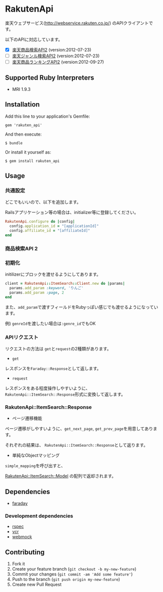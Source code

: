 # RakutenApi

楽天ウェブサービス(http://webservice.rakuten.co.jp/) のAPIクライアントです。

以下のAPIに対応しています。

- [x] [楽天商品検索API2](http://webservice.rakuten.co.jp/api/ichibaitemsearch/) (version:2012-07-23)
- [ ] [楽天ジャンル検索API2](https://webservice.rakuten.co.jp/api/ichibagenresearch/) (version:2012-07-23)
- [ ] [楽天商品ランキングAPI2](https://webservice.rakuten.co.jp/api/ichibaitemranking/) (version:2012-09-27)

## Supported Ruby Interpreters

* MRI 1.9.3

## Installation

Add this line to your application's Gemfile:

    gem 'rakuten_api'

And then execute:

    $ bundle

Or install it yourself as:

    $ gem install rakuten_api

## Usage

### 共通設定

どこでもいいので、以下を追加します。

Railsアプリケーション等の場合は、initializer等に登録してください。

```ruby
RakutenApi.configure do |config|
  config.application_id = "[applicationId]"
  config.affiliate_id = "[affiliateId]"
end
```

### 商品検索API 2

### 初期化

initilizerにブロックを渡せるようにしてあります。

```ruby
client = RakutenApi::ItemSearch::Client.new do |params|
  params.add_param :keyword, 'りんご'
  params.add_param :page, 2
end
```

また、`add_param`で渡すフィールドをRubyっぽい感じでも渡せるようになっています。

例) `genreId`を渡したい場合は`:genre_id`でもOK


### APIリクエスト

リクエストの方法は `get`と`request`の2種類があります。

* `get`

レスポンスを`Faraday::Response`として返します。

* `request`

レスポンスをある程度操作しやすいように、`RakutenApi::ItemSearch::Response`形式に変換して返します。


### RakutenApi::ItemSearch::Response

* ページ遷移機能

ページ遷移がしやすいように、`get_next_page`, `get_prev_page`を用意してあります。

それぞれの結果は、 `RakutenApi::ItemSearch::Response`として返ります。

* 単純なObjectマッピング

`simple_mapping`を呼び出すと、

[RakutenApi::ItemSearch::Model](https://github.com/kengos/rakuten_api/blob/master/lib/rakuten_api/item_search/model.rb) の配列で返却されます。


## Dependencies

* [faraday](https://github.com/lostisland/faraday)

### Development dependencies

* [rspec](https://github.com/rspec)
* [vcr](https://github.com/vcr/vcr)
* [webmock](https://github.com/bblimke/webmock)

## Contributing

1. Fork it
2. Create your feature branch (`git checkout -b my-new-feature`)
3. Commit your changes (`git commit -am 'Add some feature'`)
4. Push to the branch (`git push origin my-new-feature`)
5. Create new Pull Request
